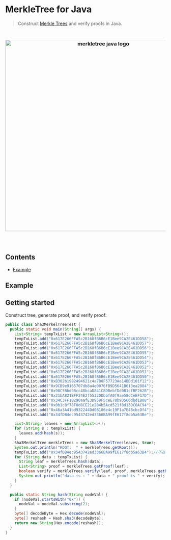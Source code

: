 # MerkleTree for Java

> Construct [Merkle Trees](https://en.wikipedia.org/wiki/Merkle_tree) and verify proofs in Java.

<h3 align="center">
  <br />
  <img src="https://user-images.githubusercontent.com/168240/83951171-85f48c80-a7e4-11ea-896e-529c28ffa18e.png" alt="merkletree java logo" width="600" />
  <br />
  <br />
  <br />
</h3>



## Contents
- [Example](#example)

## Example

## Getting started

Construct tree, generate proof, and verify proof:

```java
public class Sha3MerkelTreeTest {
  public static void main(String[] args) {
    List<String> tempTxList = new ArrayList<String>();
    tempTxList.add("0x617E266FFA5c2B168fB6B6cE1Bee9CA2E461DD58");
    tempTxList.add("0x617E266FFA5c2B168fB6B6cE1Bee9CA2E461DD57");
    tempTxList.add("0x617E266FFA5c2B168fB6B6cE1Bee9CA2E461DD56");
    tempTxList.add("0x617E266FFA5c2B168fB6B6cE1Bee9CA2E461DD55");
    tempTxList.add("0x617E266FFA5c2B168fB6B6cE1Bee9CA2E461DD54");
    tempTxList.add("0x617E266FFA5c2B168fB6B6cE1Bee9CA2E461DD53");
    tempTxList.add("0x617E266FFA5c2B168fB6B6cE1Bee9CA2E461DD52");
    tempTxList.add("0x617E266FFA5c2B168fB6B6cE1Bee9CA2E461DD51");
    tempTxList.add("0x617E266FFA5c2B168fB6B6cE1Bee9CA2E461DD50");
    tempTxList.add("0xB302b1982494621c4a7B0F57723Ae14BDd101f12");
    tempTxList.add("0x9CB9e9165707db8a4e0076fB9D5641B613ea2884");
    tempTxList.add("0x98C5Bbd98cc48bcaD841C8DBebfDd0B1cfBF262B");
    tempTxList.add("0x21bA821BFF24E2f5532DDbbfA0f9ae58dCeEF17D");
    tempTxList.add("0x34C3FF1B290aafE3D959F5ceE78b9D566dbd1B08");
    tempTxList.add("0x0b1c8f78F0d8CE21e284b5Acd521f8d13DC0AC94");
    tempTxList.add("0x46a3A41bd932244Dd08186e4c19F1a7E48cbcDf4");
    tempTxList.add("0x34fDB4ec9543742ed3366BA99fE617f8db5a63Be");

    List<String> leaves = new ArrayList<>();
    for (String s : tempTxList) {
      leaves.add(hash(s));
    }
    Sha3MerkelTree merkleTrees = new Sha3MerkelTree(leaves, true);
    System.out.println("ROOT:  " + merkleTrees.getRoot());
    tempTxList.add("0x34fDB4ec9543742ed3366BA99fE617f8db5a63B4");//不在的节点验证
    for (String data : tempTxList) {
      String leaf = merkleTrees.hash(data);
      List<String> proof = merkleTrees.getProof(leaf);
      boolean verify = merkleTrees.verify(leaf, proof, merkleTrees.getRoot());
      System.out.println("data is : " + data + " proof is " + verify);
    }
  }

  public static String hash(String nodeVal) {
    if (nodeVal.startsWith("0x")) {
      nodeVal = nodeVal.substring(2);
    }
    byte[] decodeByte = Hex.decode(nodeVal);
    byte[] reshash = Hash.sha3(decodeByte);
    return new String(Hex.encode(reshash));
  }
}
```
